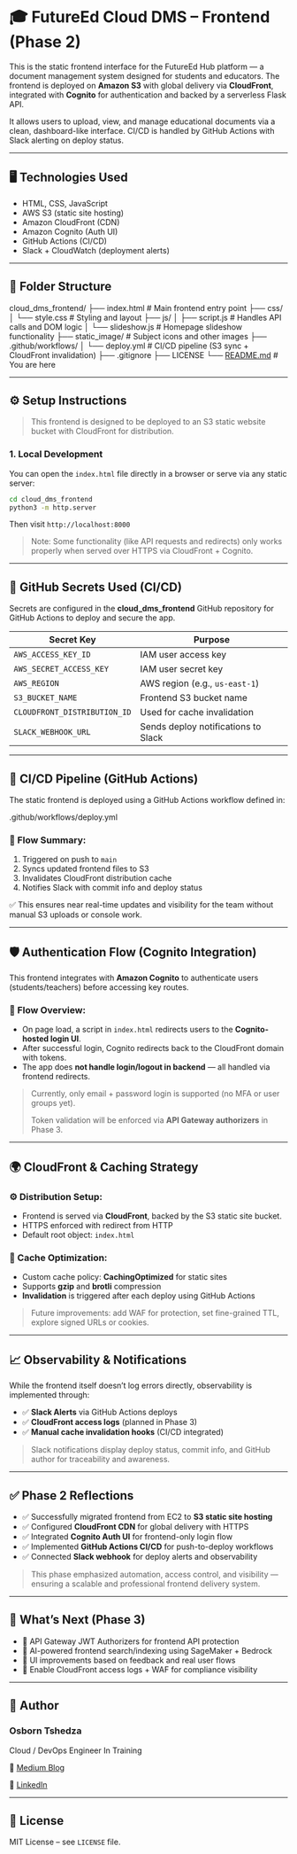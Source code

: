 # 🎓 FutureEd Cloud DMS – Frontend (Phase 2)

This is the static frontend interface for the FutureEd Hub platform — a document management system designed for students and educators. The frontend is deployed on **Amazon S3** with global delivery via **CloudFront**, integrated with **Cognito** for authentication and backed by a serverless Flask API.

It allows users to upload, view, and manage educational documents via a clean, dashboard-like interface. CI/CD is handled by GitHub Actions with Slack alerting on deploy status.

---

## 🖥️ Technologies Used

- HTML, CSS, JavaScript
- AWS S3 (static site hosting)
- Amazon CloudFront (CDN)
- Amazon Cognito (Auth UI)
- GitHub Actions (CI/CD)
- Slack + CloudWatch (deployment alerts)

---

## 📂 Folder Structure

cloud_dms_frontend/
├── index.html                 # Main frontend entry point
├── css/
│   └── style.css              # Styling and layout
├── js/
│   ├── script.js              # Handles API calls and DOM logic
│   └── slideshow.js           # Homepage slideshow functionality
├── static_image/              # Subject icons and other images
├── .github/workflows/
│   └── deploy.yml             # CI/CD pipeline (S3 sync + CloudFront invalidation)
├── .gitignore
├── LICENSE
└── [README.md](http://readme.md/)                  # You are here

---

## ⚙️ Setup Instructions

> This frontend is designed to be deployed to an S3 static website bucket with CloudFront for distribution.
> 

### 1. Local Development

You can open the `index.html` file directly in a browser or serve via any static server:

```bash
cd cloud_dms_frontend
python3 -m http.server

```

Then visit `http://localhost:8000`

> Note: Some functionality (like API requests and redirects) only works properly when served over HTTPS via CloudFront + Cognito.
> 

---

## 🔐 GitHub Secrets Used (CI/CD)

Secrets are configured in the **cloud_dms_frontend** GitHub repository for GitHub Actions to deploy and secure the app.

| Secret Key | Purpose |
| --- | --- |
| `AWS_ACCESS_KEY_ID` | IAM user access key |
| `AWS_SECRET_ACCESS_KEY` | IAM user secret key |
| `AWS_REGION` | AWS region (e.g., `us-east-1`) |
| `S3_BUCKET_NAME` | Frontend S3 bucket name |
| `CLOUDFRONT_DISTRIBUTION_ID` | Used for cache invalidation |
| `SLACK_WEBHOOK_URL` | Sends deploy notifications to Slack |

---

## 🚀 CI/CD Pipeline (GitHub Actions)

The static frontend is deployed using a GitHub Actions workflow defined in:

.github/workflows/deploy.yml

### 🔁 Flow Summary:

1. Triggered on push to `main`
2. Syncs updated frontend files to S3
3. Invalidates CloudFront distribution cache
4. Notifies Slack with commit info and deploy status

✅ This ensures near real-time updates and visibility for the team without manual S3 uploads or console work.

---

## 🛡️ Authentication Flow (Cognito Integration)

This frontend integrates with **Amazon Cognito** to authenticate users (students/teachers) before accessing key routes.

### 🔄 Flow Overview:

- On page load, a script in `index.html` redirects users to the **Cognito-hosted login UI**.
- After successful login, Cognito redirects back to the CloudFront domain with tokens.
- The app does **not handle login/logout in backend** — all handled via frontend redirects.

> Currently, only email + password login is supported (no MFA or user groups yet).
> 
> 
> Token validation will be enforced via **API Gateway authorizers** in Phase 3.
> 

---

## 🌍 CloudFront & Caching Strategy

### ⚙️ Distribution Setup:

- Frontend is served via **CloudFront**, backed by the S3 static site bucket.
- HTTPS enforced with redirect from HTTP
- Default root object: `index.html`

### 💾 Cache Optimization:

- Custom cache policy: **CachingOptimized** for static sites
- Supports **gzip** and **brotli** compression
- **Invalidation** is triggered after each deploy using GitHub Actions

> Future improvements: add WAF for protection, set fine-grained TTL, explore signed URLs or cookies.
> 

---

## 📈 Observability & Notifications

While the frontend itself doesn’t log errors directly, observability is implemented through:

- ✅ **Slack Alerts** via GitHub Actions deploys
- ✅ **CloudFront access logs** (planned in Phase 3)
- ✅ **Manual cache invalidation hooks** (CI/CD integrated)

> Slack notifications display deploy status, commit info, and GitHub author for traceability and awareness.
> 

---

## ✅ Phase 2 Reflections

- ✅ Successfully migrated frontend from EC2 to **S3 static site hosting**
- ✅ Configured **CloudFront CDN** for global delivery with HTTPS
- ✅ Integrated **Cognito Auth UI** for frontend-only login flow
- ✅ Implemented **GitHub Actions CI/CD** for push-to-deploy workflows
- ✅ Connected **Slack webhook** for deploy alerts and observability

> This phase emphasized automation, access control, and visibility — ensuring a scalable and professional frontend delivery system.
> 

---

## 🔮 What’s Next (Phase 3)

- 🛂 API Gateway JWT Authorizers for frontend API protection
- 🤖 AI-powered frontend search/indexing using SageMaker + Bedrock
- 🧠 UI improvements based on feedback and real user flows
- 📜 Enable CloudFront access logs + WAF for compliance visibility

---

## 🙌 Author

### **Osborn Tshedza**

Cloud / DevOps Engineer In Training

🔗 [Medium Blog](https://medium.com/@osborntshedza)

🔗 [LinkedIn](https://www.linkedin.com/in/osborn-tshedza-nethathe-503679122)

---

## 📜 License

MIT License – see `LICENSE` file.
